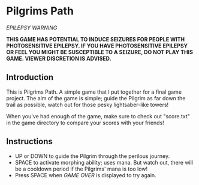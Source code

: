 # Pilgrims Path
_EPILEPSY WARNING_

**THIS GAME HAS POTENTIAL TO INDUCE SEIZURES FOR PEOPLE WITH PHOTOSENSITIVE EPILEPSY. IF YOU HAVE PHOTOSENSITIVE EPILEPSY OR FEEL YOU MIGHT BE SUSCEPTIBLE TO A SEIZURE, DO NOT PLAY THIS GAME. VIEWER DISCRETION IS ADVISED.**

## Introduction
This is Pilgrims Path. A simple game that I put together for a final game project. The aim of the game is simple; guide the Pilgrim as far down the trail as possible, watch out for those pesky lightsaber-like towers!

When you've had enough of the game, make sure to check out "score.txt" in the game directory to compare your scores with your friends! 

## Instructions
* UP or DOWN to guide the Pilgrim through the perilous journey.
* SPACE to activate morphing ability; uses mana. But watch out, there will be a cooldown period if the Pilgrims' mana is too low!
* Press SPACE when *GAME OVER* is displayed to try again.
